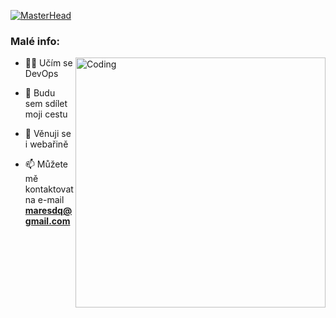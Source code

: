 [![MasterHead](https://developers.giphy.com/branch/master/static/api-512d36c09662682717108a38bbb5c57d.gif)](https://dmweb.cz)
<h3 align="left">Malé info:</h3>
 <img align="right" alt="Coding" width="400" src="https://i.giphy.com/media/qgQUggAC3Pfv687qPC/giphy.webp"> 
<!-- <img align="right" alt="Coding" width="400" src="https://mir-s3-cdn-cf.behance.net/project_modules/hd/06f21a161921919.63cd7887d0a70.gif"> -->

- 👨‍💻 Učím se DevOps
  
- 🔭 Budu sem sdílet moji cestu

- 📝 Věnuji se i webařině

- 📫 Můžete mě kontaktovat na e-mail **maresdq@gmail.com**
</p>
